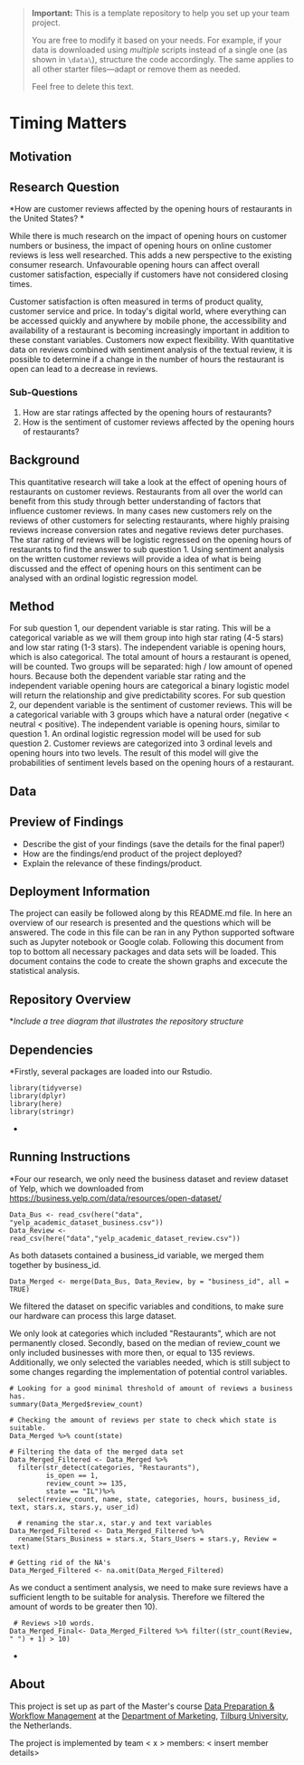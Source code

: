 > **Important:** This is a template repository to help you set up your team project.  
>  
> You are free to modify it based on your needs. For example, if your data is downloaded using *multiple* scripts instead of a single one (as shown in `\data\`), structure the code accordingly. The same applies to all other starter files—adapt or remove them as needed.  
>  
> Feel free to delete this text.


# Timing Matters

## Motivation

## Research Question
*How are customer reviews affected by the opening hours of restaurants in the United States? *

While there is much research on the impact of opening hours on customer numbers or business, the impact of opening hours on online customer reviews is less well researched. This adds a new perspective to the existing consumer research. Unfavourable opening hours can affect overall customer satisfaction, especially if customers have not considered closing times.

Customer satisfaction is often measured in terms of product quality, customer service and price. In today's digital world, where everything can be accessed quickly and anywhere by mobile phone, the accessibility and availability of a restaurant is becoming increasingly important in addition to these constant variables. Customers now expect flexibility. With quantitative data on reviews combined with sentiment analysis of the textual review, it is possible to determine if a change in the number of hours the restaurant is open can lead to a decrease in reviews. 

### Sub-Questions
1. How are star ratings affected by the opening hours of restaurants? 
2. How is the sentiment of customer reviews affected by the opening hours of restaurants?

## Background
This quantitative research will take a look at the effect of opening hours of restaurants on customer reviews. Restaurants from all over the world can benefit from this study through better understanding of factors that influence customer reviews. In many cases new customers rely on the reviews of other customers for selecting restaurants, where highly praising reviews increase conversion rates and negative reviews deter purchases. The star rating of reviews will be logistic regressed on the opening hours of restaurants to find the answer to sub question 1. Using sentiment analysis on the written customer reviews will provide a idea of what is being discussed and the effect of opening hours on this sentiment can be analysed with an ordinal logistic regression model.
## Method
For sub question 1, our dependent variable is star rating. This will be a categorical variable as we will them group into high star rating (4-5 stars) and low star rating (1-3 stars). The independent variable is opening hours, which is also categorical. The total amount of hours a restaurant is opened, will be counted. Two groups will be separated: high / low amount of opened hours. Because both the dependent variable star rating and the independent variable opening hours are categorical a binary logistic model will return the relationship and give predictability scores. For sub question 2, our dependent variable is the sentiment of customer reviews. This will be a categorical variable with 3 groups which have a natural order (negative \< neutral \< positive). The independent variable is opening hours, similar to question 1. An ordinal logistic regression model will be used for sub question 2. Customer reviews are categorized into 3 ordinal levels and opening hours into two levels. The result of this model will give the probabilities of sentiment levels based on the opening hours of a restaurant.

## Data

## Preview of Findings 
- Describe the gist of your findings (save the details for the final paper!)
- How are the findings/end product of the project deployed?
- Explain the relevance of these findings/product. 

## Deployment Information
The project can easily be followed along by this README.md file. In here an overview of our research is presented and the questions which will be answered. The code in this file can be ran in any Python supported software such as Jupyter notebook or Google colab. Following this document from top to bottom all necessary packages and data sets will be loaded. This document contains the code to create the shown graphs and excecute the statistical analysis. 

## Repository Overview 

**Include a tree diagram that illustrates the repository structure*

## Dependencies 

*Firstly, several packages are loaded into our Rstudio. 

```{r}
library(tidyverse)
library(dplyr)
library(here)
library(stringr)
```
*

## Running Instructions 

*Four our research, we only need the business dataset and review dataset of Yelp, which we downloaded from https://business.yelp.com/data/resources/open-dataset/  

```{r}
Data_Bus <- read_csv(here("data", "yelp_academic_dataset_business.csv"))
Data_Review <- read_csv(here("data","yelp_academic_dataset_review.csv"))
```

As both datasets contained a business_id variable, we merged them together by business_id.

```{r}
Data_Merged <- merge(Data_Bus, Data_Review, by = "business_id", all = TRUE)
```

We filtered the dataset on specific variables and conditions, to  make sure our hardware can process this large dataset. 

We only look at categories which included "Restaurants", which are not permanently closed. Secondly, based on the median of review_count we only included businesses with more then, or equal to 135 reviews. Additionally, we only selected the variables needed, which is still subject to some changes regarding the implementation of potential control variables. 

```{r}
# Looking for a good minimal threshold of amount of reviews a business has. 
summary(Data_Merged$review_count)

# Checking the amount of reviews per state to check which state is suitable. 
Data_Merged %>% count(state)

# Filtering the data of the merged data set
Data_Merged_Filtered <- Data_Merged %>% 
  filter(str_detect(categories, "Restaurants"),
         is_open == 1,
         review_count >= 135,
         state == "IL")%>% 
  select(review_count, name, state, categories, hours, business_id, text, stars.x, stars.y, user_id)
         
  # renaming the star.x, star.y and text variables
Data_Merged_Filtered <- Data_Merged_Filtered %>% 
  rename(Stars_Business = stars.x, Stars_Users = stars.y, Review = text) 

# Getting rid of the NA's
Data_Merged_Filtered <- na.omit(Data_Merged_Filtered)
```

As we conduct a sentiment analysis, we need to make sure reviews have a sufficient length to be suitable for analysis. Therefore we filtered the amount of words to be greater then 10). 

```{r}
 # Reviews >10 words. 
Data_Merged_Final<- Data_Merged_Filtered %>% filter((str_count(Review, " ") + 1) > 10)
```
*

## About 

This project is set up as part of the Master's course [Data Preparation & Workflow Management](https://dprep.hannesdatta.com/) at the [Department of Marketing](https://www.tilburguniversity.edu/about/schools/economics-and-management/organization/departments/marketing), [Tilburg University](https://www.tilburguniversity.edu/), the Netherlands.

The project is implemented by team < x > members: < insert member details>
